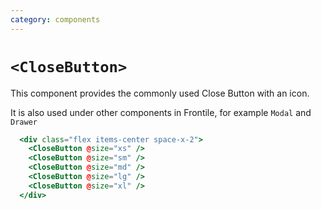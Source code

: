 ```yaml
---
category: components
---
```


# `<CloseButton>`

This component provides the commonly used Close Button with an icon.

It is also used under other components in Frontile, for example `Modal` and `Drawer`

```hbs preview-template
  <div class="flex items-center space-x-2">
    <CloseButton @size="xs" />
    <CloseButton @size="sm" />
    <CloseButton @size="md" />
    <CloseButton @size="lg" />
    <CloseButton @size="xl" />
  </div>
```
